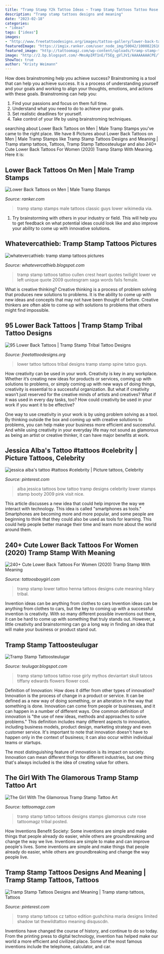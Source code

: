 ```yaml
---
title: "Tramp Stamp Y2k Tattoo Ideas ~ Tramp Stamp Tattoos Tattoo Rose Girly Mythos Deviantart Skull Tatoos Tiffany Edwards Flowers Flower Cool"
description: "Tramp stamp tattoos designs and meaning"
date: "2023-02-18"
categories:
- "ideas"
tags: ["ideas"]
images:
- "http://www.freetattoodesigns.org/images/tattoo-gallery/lower-back-tattoo-2.gif"
featuredImage: "https://imgix.ranker.com/user_node_img/50042/1000822610/original/the-classic-tramp-stamp-photo-u1?w=650&amp;blur=100&amp;px=8&amp;fm=jpg&amp;fit=crop"
featured_image: "http://tattoomagz.com/wp-content/uploads/tramp-stamp-tattoo-designs-tramp-stamp-19111.jpg"
image: "http://2.bp.blogspot.com/-MmsApIRT1nE/T5Eg_gVlJVI/AAAAAAAACPE/TR20pVf0TYg/s1600/tramp-stamp-tattoos-ideas-pictures-119.jpg"
ShowToc: true
author: "Kristy Weimann"
---
```



How does brainstroming help you achieve success?
Brainstroming is a tool that can help you achieve success. It is a process of understanding yourself and your goals and working to align your thoughts, emotions, and actions with these goals. Brainstroming can help you: 
1. Find your passions and focus on them full time.
2. Understand what you need to do to achieve your goals.
3. Set realistic deadlines for yourself.
4. Take control of your life by using brainstroming techniques.

	

		
searching about Lower Back Tattoos on Men | Male Tramp Stamps you've came to the right place. We have 8 Pictures about Lower Back Tattoos on Men | Male Tramp Stamps like Tramp Stamp Tattoos Designs and Meaning | Tramp stamp tattoos, Tattoos, Tramp Stamp Tattoosteulugar and also 240+ Cute Lower Back Tattoos For Women (2020) Tramp Stamp With Meaning. Here it is:
		
    
## Lower Back Tattoos On Men | Male Tramp Stamps

<img loading=lazy src="https://imgix.ranker.com/user_node_img/50042/1000822610/original/the-classic-tramp-stamp-photo-u1?w=650&amp;blur=100&amp;px=8&amp;fm=jpg&amp;fit=crop" onerror="this.onerror=null;this.src='https://tse4.mm.bing.net/th?id=OIP.1uhLoAoX4VEFtKq1YZ1XdAHaKQ&amp;pid=15.1';" alt="Lower Back Tattoos on Men | Male Tramp Stamps">

_Source: ranker.com_

>tramp stamp stamps male tattoos classic guys lower wikimedia via. 

	

1. Try brainstorming with others in your industry or field. This will help you to get feedback on what potential ideas could look like and also improve your ability to come up with innovative solutions.

    
## Whatevercathieb: Tramp Stamp Tattoos Pictures

<img loading=lazy src="http://2.bp.blogspot.com/-MmsApIRT1nE/T5Eg_gVlJVI/AAAAAAAACPE/TR20pVf0TYg/s1600/tramp-stamp-tattoos-ideas-pictures-119.jpg" onerror="this.onerror=null;this.src='https://tse4.mm.bing.net/th?id=OIP.DykZecQwCul1vZXvCzARoAAAAA&amp;pid=15.1';" alt="whatevercathieb: tramp stamp tattoos pictures">

_Source: whatevercathieb.blogspot.com_

>tramp stamp tattoos tattoo cullen crest heart quotes twilight lower ve left unique quote 2009 quotesgram saga words fails female. 

	

What is creative thinking?
Creative thinking is a process of problem solving that produces new solutions to problems. It is the ability to come up with new ideas and concepts that may not have been thought of before. Creative thinkers are often able to come up with solutions to problems that others might find impossible.

    
## 95 Lower Back Tattoos | Tramp Stamp Tribal Tattoo Designs

<img loading=lazy src="http://www.freetattoodesigns.org/images/tattoo-gallery/lower-back-tattoo-2.gif" onerror="this.onerror=null;this.src='https://tse4.mm.bing.net/th?id=OIP.lxT84wUM64aiCzlKBDulfgHaCu&amp;pid=15.1';" alt="95 Lower Back Tattoos | Tramp Stamp Tribal Tattoo Designs">

_Source: freetattoodesigns.org_

>lower tattoo tattoos tribal designs tramp stamp spine tatoo guys. 

	

How creativity can be used in your work.
Creativity is key in any workplace. Whether it’s creating new ideas for products or services, coming up with solutions to problems, or simply coming up with new ways of doing things, creativity is essential to a successful organization.
But what if creativity wasn’t just reserved for the creative minds of artists and creatives? What if it was used in every day tasks, too? How could creativity be used in your work if you want it to be effective?

One way to use creativity in your work is by using problem solving as a tool. By thinking outside the box and coming up with creative solutions to problems, you can help make your business more efficient and successful. And while using creativity in your everyday life may not sound as glamorous as being an artist or creative thinker, it can have major benefits at work.

    
## Jessica Alba&#039;s Tattoo #tattoos #celebrity | Picture Tattoos, Celebrity

<img loading=lazy src="https://i.pinimg.com/originals/37/5c/e3/375ce35018eb0c3b34b764398f02f8f1.jpg" onerror="this.onerror=null;this.src='https://tse3.mm.bing.net/th?id=OIP.sWeua3uvMjNV2-dATl-jaAHaKd&amp;pid=15.1';" alt="jessica alba&#039;s tattoo #tattoos #celebrity | Picture tattoos, Celebrity">

_Source: pinterest.com_

>alba jessica tattoos bow tattoo tramp designs celebrity lower stamps stamp booty 2009 pink visit nice. 

	

This article discusses a new idea that could help improve the way we interact with technology. This idea is called "smartphones as tools." Smartphones are becoming more and more popular, and some people are beginning to think that they could also be used as tools for learning. This could help people better manage their time and learn more about the world around them.

    
## 240+ Cute Lower Back Tattoos For Women (2020) Tramp Stamp With Meaning

<img loading=lazy src="https://cdn.tattoosboygirl.com/wp-content/uploads/2019/03/tramp-stamp-cover-up-25.jpg" onerror="this.onerror=null;this.src='https://tse1.mm.bing.net/th?id=OIP.q-MXeCB67Gl8TWkxWmzVwgHaFj&amp;pid=15.1';" alt="240+ Cute Lower Back Tattoos For Women (2020) Tramp Stamp With Meaning">

_Source: tattoosboygirl.com_

>tramp stamp lower tattoo henna tattoos designs cute meaning hilary tribal. 

	

Invention ideas can be anything from clothes to cars
Invention ideas can be anything from clothes to cars, but the key to coming up with a successful invention is creativity. With so many different possible inventions out there, it can be hard to come up with something that truly stands out. However, a little creativity and brainstorming can go a long way in finding an idea that will make your business or product stand out.

    
## Tramp Stamp Tattoosteulugar

<img loading=lazy src="http://2.bp.blogspot.com/-x7BiI94d1sw/UYhl7H0pKyI/AAAAAAAAHXY/R4dWqzlKJmI/s1600/tramp-stamp-tattoos-9.jpg" onerror="this.onerror=null;this.src='https://tse3.mm.bing.net/th?id=OIP.94-BrnF6K98hal_N0swP9wHaDy&amp;pid=15.1';" alt="Tramp Stamp Tattoosteulugar">

_Source: teulugar.blogspot.com_

>tramp stamp tattoos tattoo rose girly mythos deviantart skull tatoos tiffany edwards flowers flower cool. 

	

Definition of Innovation: How does it differ from other types of innovation?
Innovation is the process of change in a product or service. It can be defined as a new way of doing something, or an alteration in the way that something is done. Innovation can come from people or businesses, and it can happen in a number of different ways. 
One common definition of innovation is "the use of new ideas, methods and approaches to solve problems." This definition includes many different aspects to innovation, including business models, product design, marketing strategy and even customer service. It's important to note that innovation doesn't have to happen only in the context of business; it can also occur within individual teams or startups. 

The most distinguishing feature of innovation is its impact on society. Innovation can mean different things for different industries, but one thing that's always included is the idea of creating value for others.

    
## The Girl With The Glamorous Tramp Stamp Tattoo Art

<img loading=lazy src="http://tattoomagz.com/wp-content/uploads/tramp-stamp-tattoo-designs-tramp-stamp-19111.jpg" onerror="this.onerror=null;this.src='https://tse2.mm.bing.net/th?id=OIP.8KG0kPPA3e7sIbDvNbLoiwHaE9&amp;pid=15.1';" alt="The Girl With The Glamorous Tramp Stamp Tattoo Art">

_Source: tattoomagz.com_

>tramp stamp tattoo tattoos designs stamps glamorous cute rose tattoomagz tribal posted. 

	

How Inventions Benefit Society: Some inventions are simple and make things that people already do easier, while others are groundbreaking and change the way we live.
Inventions are simple to make and can improve people's lives. Some inventions are simple and make things that people already do easier, while others are groundbreaking and change the way people live.

    
## Tramp Stamp Tattoos Designs And Meaning | Tramp Stamp Tattoos, Tattoos

<img loading=lazy src="https://i.pinimg.com/originals/9f/d9/d7/9fd9d7cffeb28445c4e0f6b4408d22cc.jpg" onerror="this.onerror=null;this.src='https://tse1.mm.bing.net/th?id=OIP.DLz_sz4xZWdtBxXHKm6UtQHaHa&amp;pid=15.1';" alt="Tramp Stamp Tattoos Designs and Meaning | Tramp stamp tattoos, Tattoos">

_Source: pinterest.com_

>tramp stamp tattoos cz tattoo edition gushchina maria designs limited shadow tat thewildtattoo meaning disquscdn. 

	

Inventions have changed the course of history, and continue to do so today. From the printing press to digital technology, invention has helped make our world a more efficient and civilized place. Some of the most famous inventions include the telephone, calculator, and car.

